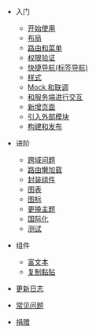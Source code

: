 - 入门
  - [开始使用](getting-started.md)
  - [布局](layout.md)
  - [路由和菜单](router-and-nav.md)
  - [权限验证](permission.md)
  - [快捷导航(标签导航)](tags-view.md)
  - [样式](style.md)
  - [Mock 和联调](mock-api.md)
  - [和服务端进行交互](server.md)
  - [新增页面](new-page.md)
  - [引入外部模块](import.md)
  - [构建和发布](deploy.md)

- 进阶
  - [跨域问题](cors.md)
  - [路由懒加载](lazy-loading.md)
  - [封装组件](components.md)
  - [图表](chart.md)
  - [图标](icon.md)
  - [更换主题](theme.md)
  <!-- - [错误处理](error.md) -->
  - [国际化](i18n.md )
  - [测试](test.md ":disabled")

- 组件
  - [富文本](rich-editor)
  - [复制黏贴](clipboard)

- [更新日志](https://github.com/PanJiaChen/vue-element-admin/releases ":ignore")
- [常见问题](faq.md)

- [捐赠](donate.md)
